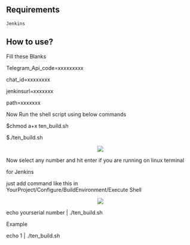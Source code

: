 ## Requirements
    Jenkins

## How to use?

   Fill these Blanks
   
   Telegram_Api_code=xxxxxxxxx
   
   chat_id=xxxxxxxx
   
   jenkinsurl=xxxxxxx  
   
   path=xxxxxxx
   
   Now Run the shell script using below commands
   
   $chmod a+x ten_build.sh
   
   $./ten_build.sh    
   
<p align="center">
<img src="https://raw.githubusercontent.com/RaghuVarma331/scripts/master/demo.jpg" > 
</p>
   
   Now select any number and hit enter if you are running on linux terminal


   for Jenkins
   
   just add command like this in  YourProject/Configure/BuildEnvironment/Execute Shell
   
<p align="center">
<img src="https://raw.githubusercontent.com/RaghuVarma331/scripts/master/jenkinsdemo.jpg" > 
</p>   
   
   
   echo yourserial number | ./ten_build.sh
   
   Example 
   
   echo 1 | ./ten_build.sh
   
   
   
   
   
   
    

